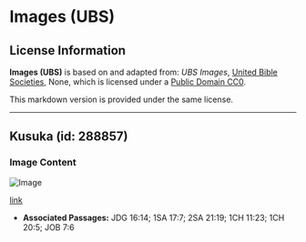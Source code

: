 # Images (UBS)

## License Information

**Images (UBS)** is based on and adapted from: _UBS Images_, [United Bible Societies](https://unitedbiblesocieties.org/), None, which is licensed under a [Public Domain CC0](https://creativecommons.org/public-domain/cc0/).

This markdown version is provided under the same license.



--------------------------------

## Kusuka (id: 288857)

### Image Content

![Image](https://cdn.aquifer.bible/aquifer-content/resources/Media/WEB-0342_weaving_en.jpg)

[link](https://cdn.aquifer.bible/aquifer-content/resources/Media/WEB-0342_weaving_en.jpg)

* **Associated Passages:** JDG 16:14; 1SA 17:7; 2SA 21:19; 1CH 11:23; 1CH 20:5; JOB 7:6

